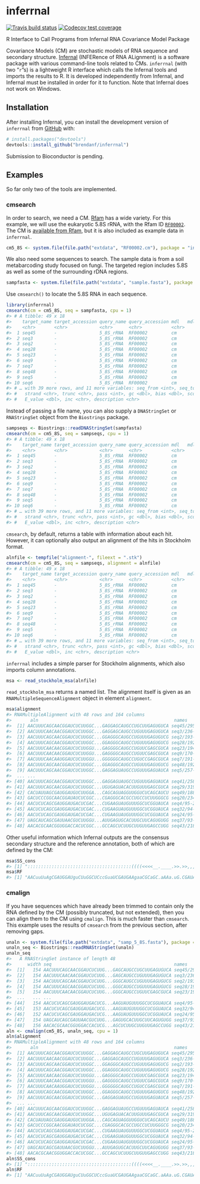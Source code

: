 
<!-- README.md is generated from README.Rmd. Please edit that file -->

# inferrnal

<!-- badges: start -->

[![Travis build
status](https://travis-ci.org/brendanf/inferrnal.svg?branch=master)](https://travis-ci.org/brendanf/inferrnal)
[![Codecov test
coverage](https://codecov.io/gh/brendanf/inferrnal/branch/master/graph/badge.svg)](https://codecov.io/gh/brendanf/inferrnal?branch=master)
<!-- badges: end -->

R Interface to Call Programs from Infernal RNA Covariance Model Package

Covariance Models (CM) are stochastic models of RNA sequence and
secondary structure. [Infernal](http://eddylab.org/infernal/) (INFERence
of RNA ALignment) is a software package with various command-line tools
related to CMs. `inferrnal` (with two “`r`”s) is a lightweight R
interface which calls the Infernal tools and imports the results to R.
It is developed independently from Infernal, and Infernal must be
installed in order for it to function. Note that Infernal does not work
on Windows.

## Installation

After installing Infernal, you can install the development version of
`inferrnal` from [GitHub](https://github.com/) with:

``` r
# install.packages("devtools")
devtools::install_github("brendanf/inferrnal")
```

Submission to Bioconductor is pending.

## Examples

So far only two of the tools are implemented.

### cmsearch

In order to search, we need a CM. [Rfam](https://rfam.xfam.org/) has a
wide variety. For this example, we will use the eukaryotic 5.8S rRNA,
with the Rfam ID [`RF00002`](https://rfam.xfam.org/family/RF00002). The
CM is [available from Rfam](https://rfam.xfam.org/family/RF00002/cm),
but it is also included as example data in `inferrnal`.

``` r
cm5_8S <- system.file(file.path("extdata", "RF00002.cm"), package = "inferrnal")
```

We also need some sequences to search. The sample data is from a soil
metabarcoding study focused on fungi. The targeted region includes 5.8S
as well as some of the surrounding rDNA regions.

``` r
sampfasta <- system.file(file.path("extdata", "sample.fasta"), package = "inferrnal")
```

Use `cmsearch()` to locate the 5.8S RNA in each sequence.

``` r
library(inferrnal)
cmsearch(cm = cm5_8S, seq = sampfasta, cpu = 1)
#> # A tibble: 49 x 18
#>    target_name target_accession query_name query_accession mdl   mdl_from mdl_to
#>    <chr>       <chr>            <chr>      <chr>           <chr>    <int>  <int>
#>  1 seq45       -                5_8S_rRNA  RF00002         cm           1    154
#>  2 seq3        -                5_8S_rRNA  RF00002         cm           1    154
#>  3 seq2        -                5_8S_rRNA  RF00002         cm           1    154
#>  4 seq28       -                5_8S_rRNA  RF00002         cm           1    154
#>  5 seq23       -                5_8S_rRNA  RF00002         cm           1    154
#>  6 seq9        -                5_8S_rRNA  RF00002         cm           1    154
#>  7 seq7        -                5_8S_rRNA  RF00002         cm           1    154
#>  8 seq48       -                5_8S_rRNA  RF00002         cm           1    154
#>  9 seq5        -                5_8S_rRNA  RF00002         cm           1    154
#> 10 seq6        -                5_8S_rRNA  RF00002         cm           1    154
#> # … with 39 more rows, and 11 more variables: seq_from <int>, seq_to <int>,
#> #   strand <chr>, trunc <chr>, pass <int>, gc <dbl>, bias <dbl>, score <dbl>,
#> #   E_value <dbl>, inc <chr>, description <chr>
```

Instead of passing a file name, you can also supply a `DNAStringSet` or
`RNAStringSet` object from the `Biostrings` package.

``` r
sampseqs <- Biostrings::readDNAStringSet(sampfasta)
cmsearch(cm = cm5_8S, seq = sampseqs, cpu = 1)
#> # A tibble: 49 x 18
#>    target_name target_accession query_name query_accession mdl   mdl_from mdl_to
#>    <chr>       <chr>            <chr>      <chr>           <chr>    <int>  <int>
#>  1 seq45       -                5_8S_rRNA  RF00002         cm           1    154
#>  2 seq3        -                5_8S_rRNA  RF00002         cm           1    154
#>  3 seq2        -                5_8S_rRNA  RF00002         cm           1    154
#>  4 seq28       -                5_8S_rRNA  RF00002         cm           1    154
#>  5 seq23       -                5_8S_rRNA  RF00002         cm           1    154
#>  6 seq9        -                5_8S_rRNA  RF00002         cm           1    154
#>  7 seq7        -                5_8S_rRNA  RF00002         cm           1    154
#>  8 seq48       -                5_8S_rRNA  RF00002         cm           1    154
#>  9 seq5        -                5_8S_rRNA  RF00002         cm           1    154
#> 10 seq6        -                5_8S_rRNA  RF00002         cm           1    154
#> # … with 39 more rows, and 11 more variables: seq_from <int>, seq_to <int>,
#> #   strand <chr>, trunc <chr>, pass <int>, gc <dbl>, bias <dbl>, score <dbl>,
#> #   E_value <dbl>, inc <chr>, description <chr>
```

`cmsearch`, by default, returns a table with information about each hit.
However, it can optionally also output an alignment of the hits in
Stockholm format.

``` r
alnfile <- tempfile("alignment-", fileext = ".stk")
cmsearch(cm = cm5_8S, seq = sampseqs, alignment = alnfile)
#> # A tibble: 49 x 18
#>    target_name target_accession query_name query_accession mdl   mdl_from mdl_to
#>    <chr>       <chr>            <chr>      <chr>           <chr>    <int>  <int>
#>  1 seq45       -                5_8S_rRNA  RF00002         cm           1    154
#>  2 seq3        -                5_8S_rRNA  RF00002         cm           1    154
#>  3 seq2        -                5_8S_rRNA  RF00002         cm           1    154
#>  4 seq28       -                5_8S_rRNA  RF00002         cm           1    154
#>  5 seq23       -                5_8S_rRNA  RF00002         cm           1    154
#>  6 seq9        -                5_8S_rRNA  RF00002         cm           1    154
#>  7 seq7        -                5_8S_rRNA  RF00002         cm           1    154
#>  8 seq48       -                5_8S_rRNA  RF00002         cm           1    154
#>  9 seq5        -                5_8S_rRNA  RF00002         cm           1    154
#> 10 seq6        -                5_8S_rRNA  RF00002         cm           1    154
#> # … with 39 more rows, and 11 more variables: seq_from <int>, seq_to <int>,
#> #   strand <chr>, trunc <chr>, pass <int>, gc <dbl>, bias <dbl>, score <dbl>,
#> #   E_value <dbl>, inc <chr>, description <chr>
```

`inferrnal` includes a simple parser for Stockholm alignments, which
also imports column annotations.

``` r
msa <- read_stockholm_msa(alnfile)
```

`read_stockholm_msa` returns a named list. The alignment itself is given
as an `RNAMultipleSequenceAlignment` object in element `alignment`.

``` r
msa$alignment
#> RNAMultipleAlignment with 48 rows and 164 columns
#>       aln                                                   names               
#>  [1] AACUUUCAGCAACGGAUCUCUUGGC...GAGGAGCAUGCCUGCUUGAGUGUCA seq45/295-448
#>  [2] AACUUUCAACAACGGAUCUCUUGGC...GAGGAGCAUGCCUGUUUGAGUGUCA seq3/236-389
#>  [3] AACUUUCAGCAACGGAUCUCUUGGC...GGAGGGCAUGCCUGUUUGAGUGUCG seq2/193-346
#>  [4] AACUUUCAGCAACGGAUCUCUUGGC...GGAGGGCAUGCCUGUUUGAGUGUCG seq28/192-345
#>  [5] AACUUUCAACAACGGAUCUCUUGGU...GAGGGGCAUGCCUGUUCGAGCGUCA seq23/194-347
#>  [6] AACUUUCAACAACGGAUCUCUUGGU...GAGGGGCAUGCCUGUUCGAGCGUCA seq9/170-323
#>  [7] AACUUUCAACAAUGGAUCUCUUGGU...GGGGGGCAUGCCUGUCCGAGCGUCA seq7/191-344
#>  [8] AACUUUCAGCAACGGAUCUCUUGGC...GGAGGGCAUGCCUGUUUGAGUGUCG seq48/192-345
#>  [9] AACUUUCAGCAACGGAUCUCUUGGC...GAGGAGUAUGCCUGUUUGAGUAUCA seq5/257-410
#>  ... ...
#> [40] AACUUUCAGCAACGGAUCUCUUGGC...GAGGAGUAUGCCUGUUUGAGUAUCA seq41/258-414
#> [41] AACUUUCAGCAACGGAUCUCUUGGC...UGUGAGUACACUUGUUUGAGCGUCA seq29/319-475
#> [42] CACUAUUAGCGAUGGAUGUCUUGGA...CAGCAGUAGGUUGGUCUCAGCAUCU seq49/188-340
#> [43] GACUCCCGGCAACGGAUAUCUCGGC...CGAGGGCACGCCUGCCUCUUGGGCG seq20/234-388
#> [44] AACUCUCAGCGAUGGAUGACUCGAC...CUGAAGUAUGUUUGGCUCGGUAUCA seq4/95-248
#> [45] AACUCUCAGCGAUGGAUGACUCGAC...CUGAAGUAUGUUUGGCUCGGUAUCA seq32/94-246
#> [46] AACUCUCAGCGAUGGAUGACUCGAC...CUGAAGUAUGUUUGGCUCGGUAUCA seq24/95-246
#> [47] UAGCAUCAGCGAUUAACGUCUUGGU...AUUGAGUGCACUUGCUUCAGUGUGG seq37/93-246
#> [48] AACACGCAACGGUGGACCACUCGGC...GCCAGCUCUUGCUUGUUGAGCCUGG seq43/218-373
```

Other useful information which Infernal outputs are the consensus
secondary structure and the reference annotation, both of which are
defined by the CM:

``` r
msa$SS_cons
#> [1] ":::::::::::::::::::::::::::::::::::::::((((<<<<__.____.>>.>>,,,,.,,,.<<<-..---<<____>>---------->>>,,,,,,)))),,,<<<___>>><<<<<<<<<..____.>>>>>>>>>::::::::::::::::::"
msa$RF
#> [1] "AACuuUuAgCGAUGGAUguCUuGGCUCccGuaUCGAUGAAgaaCGCaGC.aAAa.uG.CGAUAc.GUa.guGU..GAAuuGCAGaaUuccgUgAAUCacCGAAucuucGAACGCaaaUuGCGcccccggg..Uuuu.cccgggggCAUgccUGuuugAGUGUCa"
```

### cmalign

If you have sequences which have already been trimmed to contain only
the RNA defined by the CM (possibly truncated, but not extended), then
you can align them to the CM using `cmalign`. This is much faster than
`cmsearch`. This example uses the results of `cmsearch` from the
previous section, after removing gaps.

``` r
unaln <- system.file(file.path("extdata", "samp_5_8S.fasta"), package = "inferrnal")
unaln_seq <- Biostrings::readRNAStringSet(unaln)
unaln_seq
#>   A RNAStringSet instance of length 48
#>      width seq                                              names               
#>  [1]   154 AACUUUCAGCAACGGAUCUCUUG...GAGCAUGCCUGCUUGAGUGUCA seq45/295-448
#>  [2]   154 AACUUUCAACAACGGAUCUCUUG...GAGCAUGCCUGUUUGAGUGUCA seq3/236-389
#>  [3]   154 AACUUUCAGCAACGGAUCUCUUG...GGGCAUGCCUGUUUGAGUGUCG seq2/193-346
#>  [4]   154 AACUUUCAGCAACGGAUCUCUUG...GGGCAUGCCUGUUUGAGUGUCG seq28/192-345
#>  [5]   154 AACUUUCAACAACGGAUCUCUUG...GGGCAUGCCUGUUCGAGCGUCA seq23/194-347
#>  ...   ... ...
#> [44]   154 AACUCUCAGCGAUGGAUGACUCG...AAGUAUGUUUGGCUCGGUAUCA seq4/95-248
#> [45]   153 AACUCUCAGCGAUGGAUGACUCG...AAGUAUGUUUGGCUCGGUAUCA seq32/94-246
#> [46]   152 AACUCUCAGCGAUGGAUGACUCG...AAGUAUGUUUGGCUCGGUAUCA seq24/95-246
#> [47]   154 UAGCAUCAGCGAUUAACGUCUUG...GAGUGCACUUGCUUCAGUGUGG seq37/93-246
#> [48]   156 AACACGCAACGGUGGACCACUCG...AGCUCUUGCUUGUUGAGCCUGG seq43/218-373
aln <- cmalign(cm5_8S, unaln_seq, cpu = 1)
aln$alignment
#> RNAMultipleAlignment with 48 rows and 164 columns
#>       aln                                                   names               
#>  [1] AACUUUCAGCAACGGAUCUCUUGGC...GAGGAGCAUGCCUGCUUGAGUGUCA seq45/295-448
#>  [2] AACUUUCAACAACGGAUCUCUUGGC...GAGGAGCAUGCCUGUUUGAGUGUCA seq3/236-389
#>  [3] AACUUUCAGCAACGGAUCUCUUGGC...GGAGGGCAUGCCUGUUUGAGUGUCG seq2/193-346
#>  [4] AACUUUCAGCAACGGAUCUCUUGGC...GGAGGGCAUGCCUGUUUGAGUGUCG seq28/192-345
#>  [5] AACUUUCAACAACGGAUCUCUUGGU...GAGGGGCAUGCCUGUUCGAGCGUCA seq23/194-347
#>  [6] AACUUUCAACAACGGAUCUCUUGGU...GAGGGGCAUGCCUGUUCGAGCGUCA seq9/170-323
#>  [7] AACUUUCAACAAUGGAUCUCUUGGU...GGGGGGCAUGCCUGUCCGAGCGUCA seq7/191-344
#>  [8] AACUUUCAGCAACGGAUCUCUUGGC...GGAGGGCAUGCCUGUUUGAGUGUCG seq48/192-345
#>  [9] AACUUUCAGCAACGGAUCUCUUGGC...GAGGAGUAUGCCUGUUUGAGUAUCA seq5/257-410
#>  ... ...
#> [40] AACUUUCAGCAACGGAUCUCUUGGC...GAGGAGUAUGCCUGUUUGAGUAUCA seq41/258-414
#> [41] AACUUUCAGCAACGGAUCUCUUGGC...UGUGAGUACACUUGUUUGAGCGUCA seq29/319-475
#> [42] CACUAUUAGCGAUGGAUGUCUUGGA...CAGCAGUAGGUUGGUCUCAGCAUCU seq49/188-340
#> [43] GACUCCCGGCAACGGAUAUCUCGGC...CGAGGGCACGCCUGCCUCUUGGGCG seq20/234-388
#> [44] AACUCUCAGCGAUGGAUGACUCGAC...CUGAAGUAUGUUUGGCUCGGUAUCA seq4/95-248
#> [45] AACUCUCAGCGAUGGAUGACUCGAC...CUGAAGUAUGUUUGGCUCGGUAUCA seq32/94-246
#> [46] AACUCUCAGCGAUGGAUGACUCGAC...CUGAAGUAUGUUUGGCUCGGUAUCA seq24/95-246
#> [47] UAGCAUCAGCGAUUAACGUCUUGGU...AUUGAGUGCACUUGCUUCAGUGUGG seq37/93-246
#> [48] AACACGCAACGGUGGACCACUCGGC...GCCAGCUCUUGCUUGUUGAGCCUGG seq43/218-373
aln$SS_cons
#> [1] ":::::::::::::::::::::::::::::::::::::::((((<<<<__.____.>>.>>,,,,.,,,.<<<-..---<<____>>---------->>>,,,,,,)))),,,<<<___>>><<<<<<<<<..____.>>>>>>>>>::::::::::::::::::"
aln$RF
#> [1] "AACuuUuAgCGAUGGAUguCUuGGCUCccGuaUCGAUGAAgaaCGCaGC.aAAa.uG.CGAUAc.GUa.guGU..GAAuuGCAGaaUuccgUgAAUCacCGAAucuucGAACGCaaaUuGCGcccccggg..Uuuu.cccgggggCAUgccUGuuugAGUGUCa"
```
